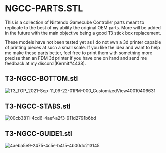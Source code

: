 # NGCC-PARTS.STL
This is a collection of Nintendo Gamecube Controller parts meant to replicate to the best of my ability the original OEM parts. More will be added in the future with the main objective being a good T3 stick box replacement.

These models have not been tested yet as I do not own a 3d printer capable of printing pieces at such a small scale. If you like the idea and want to help me make these parts better, feel free to print them with something more precise than an FDM 3d printer if you have one on hand and send me feedback at my discord (Kermit#4438).

## T3-NGCC-BOTTOM.stl
![T3_TOP_2021-Sep-11_09-22-01PM-000_CustomizedView40010406631](https://user-images.githubusercontent.com/81380488/132972139-6b0b04f8-c03e-490d-a74c-d716d6058e90.png)

## T3-NGCC-STABS.stl
![00cb3811-4cd6-4aef-a2f3-911d2791b6bd](https://user-images.githubusercontent.com/81380488/132972152-c2b7b8ab-9ef4-421a-8ee4-ceb8dbf34dae.PNG)

## T3-NGCC-GUIDE1.stl
![4aeba5e9-2475-4c5e-b415-4b00dc213145](https://user-images.githubusercontent.com/81380488/133914544-b537f59b-0bd0-467a-b090-2b2728300130.PNG)
